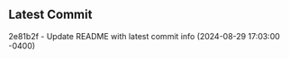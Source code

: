 
## Latest Commit
2e81b2f - Update README with latest commit info (2024-08-29 17:03:00 -0400) <Yunxi-Zhou>
